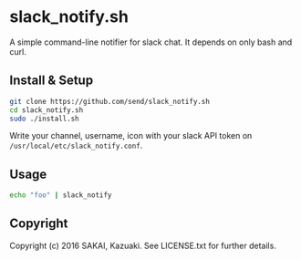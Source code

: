 # slack_notify.sh

A simple command-line notifier for slack chat. It depends on only bash and curl.

## Install & Setup

```sh
git clone https://github.com/send/slack_notify.sh
cd slack_notify.sh
sudo ./install.sh
```

Write your channel, username, icon with your slack API token on `/usr/local/etc/slack_notify.conf`.

## Usage

```sh
echo "foo" | slack_notify
```

## Copyright

Copyright (c) 2016 SAKAI, Kazuaki. See LICENSE.txt for further details.
